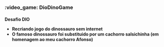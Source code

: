 
<h3>  :video_game: DioDinoGame</h3> 

<h4> Desafio DIO </l4>
<ul>
  <li> Recriando jogo do dinossauro sem internet </li>
  <li> O famoso dinossauro foi substituido por um cachorro salsichinha (em homenagem ao meu cachorro Afonso)  </li>
</ul>
 
